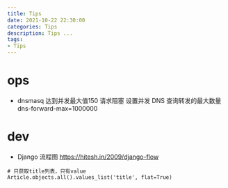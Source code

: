 ```yaml
---
title: Tips
date: 2021-10-22 22:30:00
categories: Tips
description: Tips ...
tags:
- Tips
---
```


# ops
* dnsmasq 达到并发最大值150 请求阻塞 
设置并发 DNS 查询转发的最大数量
dns-forward-max=1000000





# dev
* Django 流程图    <https://hitesh.in/2009/django-flow>

```
# 只获取title列表，只有value
Article.objects.all().values_list('title', flat=True)
```
